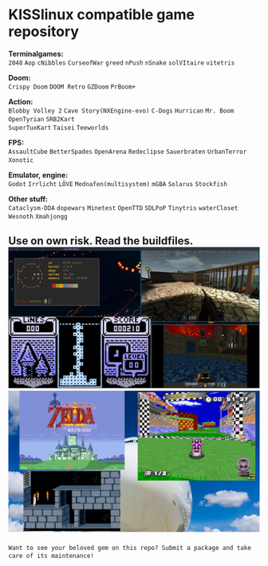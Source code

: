 # KISSlinux compatible game repository

**Terminalgames:**  
`2048` `Aop` `cNibbles` `CurseofWar` `greed` `nPush` `nSnake` `solVItaire` `vitetris`  
  
**Doom:**  
`Crispy Doom` `DOOM Retro` `GZDoom` `PrBoom+`
  
**Action:**  
`Blobby Volley 2` `Cave Story(NXEngine-evo)` `C-Dogs` `Hurrican` `Mr. Boom` `OpenTyrian` `SRB2Kart`  
`SuperTuxKart` `Taisei` `Teeworlds`
  
**FPS:**  
`AssaultCube` `BetterSpades` `OpenArena` `Redeclipse` `Sauerbraten` `UrbanTerror` `Xonotic`
  
**Emulator, engine:**  
`Godot` `Irrlicht` `LÖVE` `Mednafen(multisystem)` `mGBA` `Solarus` `Stockfish`
  
**Other stuff:**  
`Cataclysm-DDA` `dopewars` `Minetest` `OpenTTD` `SDLPoP` `Tinytris` `waterCloset` `Wesnoth` `Xmahjongg`


Use on own risk. Read the buildfiles.
![screen](screenshots/busy.jpeg)
![screen](screenshots/busy2.png)
---
```
Want to see your beloved gem on this repo? Submit a package and take care of its maintenance!
```
